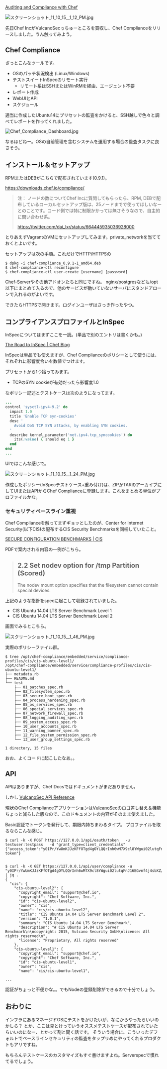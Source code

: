 
[Auditing and Compliance with Chef](https://www.chef.io/solutions/audit-compliance/)


![スクリーンショット_11_10_15__1_12_PM.jpg](https://qiita-image-store.s3.amazonaws.com/0/7454/fe8acd3a-b763-5051-60ab-af78e8486ec6.jpeg "スクリーンショット_11_10_15__1_12_PM.jpg")

先日Chef IncがVulcanoSecっちゅーところを買収し、Chef Complianceをリリースしました。うん触ってみよう。

## Chef Compliance

ざっとこんなツールです。

- OSのパッチ状況検出 (Linux/Windows)
- テストスイートInSpecのリモート実行
    - リモート系はSSHまたはWinRMを経由、エージェント不要
- レポート作成
- WebUIとAPI
- スケジュール

適当に作成したUbuntu14にプリセットの監査をかけると、SSH越しで色々と調べてレポートを作ってくれました。

![Chef_Compliance_Dashboard.jpg](https://qiita-image-store.s3.amazonaws.com/0/7454/1744c967-ea71-dc3e-ceea-b5b831c5f334.jpeg "Chef_Compliance_Dashboard.jpg")

なるほどねー。OSの自前管理を含むシステムを運用する場合の監査タスクに良さそう。


## インストール＆セットアップ

RPMまたはDEBがこちらで配布されています(0.9.1)。

https://downloads.chef.io/compliance/

> 注： ノードの数についてChef Incに質問してもらったら、RPM, DEBで配布しているローカルセットアップ版は、25ノードまでで使ってほしいなーとのことです。コード側では特に制限かかっては無さそうなので、自主的に問い合わせ系。
> 
> https://twitter.com/dai_lxr/status/664445935036928000



とりあえずVagrantのVMにセットアップしてみます。private_networkを当てておくとよいです。

セットアップは次の手順。これだけでHTTP/HTTPSの

```
$ dpkg -i chef-compliance_0.9.1-1_amd64.deb 
$ chef-compliance-ctl reconfigure
$ chef-compliance-ctl user-create [username] [password]
```

Chef-Serverやその他アドオンたちと同じですね。
nginx/postgresなども/opt以下にまとめて入るので、他のサービスが動いていないサーバにスタンドアローンで入れるのがよいです。

できたらHTTPSで開きます。ログインユーザはさっき作ったやつ。

## コンプライアンスプロファイルとInSpec

InSpecについてはまずここを一読。(単品で別のエントリは書くかも。)

[The Road to InSpec | Chef Blog](https://www.chef.io/blog/2015/11/04/the-road-to-inspec/ "The Road to InSpec | Chef Blog")

InSpecは単品でも使えますが、Chef Complianceのポリシーとして使うには、それぞれに影響度合いを数値でつけます。

プリセットから1つ拾ってみます。

- TCPのSYN cookieが有効だったら影響度1.0

なポリシー記述とテストケースは次のようになってます。

```sysctl_ipv4_spec.rb
...
control 'sysctl-ipv4-9.2' do
  impact 1.0
  title 'Enable TCP syn-cookies'
  desc '
    Avoid DoS TCP SYN attacks, by enabling SYN cookies.
  '
  describe kernel_parameter('net.ipv4.tcp_syncookies') do
    its(:value) { should eq 1 }
  end
end
...
```

UIではこんな感じで。

![スクリーンショット_11_10_15__1_24_PM.jpg](https://qiita-image-store.s3.amazonaws.com/0/7454/dba8fdd2-c6b9-395c-c5f2-8cd83421097d.jpeg "スクリーンショット_11_10_15__1_24_PM.jpg")

作成したポリシー(InSpecテストケース+重み付け)は、ZIPかTARのアーカイブにしてUIまたはAPIからChef Complianceに登録します。これをまとめる単位がプロファイルかな。


### セキュリティベースライン重視

Chef Complianceを触ってまずギョッとしたのが、Center for Internet Security(以下CIS)の配布するCIS Security Benchmarksを同梱していたこと。

[SECURE CONFIGURATION BENCHMARKS | CIS](https://benchmarks.cisecurity.org/ "Center for Internet Security")

PDFで案内される内容の一例がこちら。

> ## 2.2 Set nodev option for /tmp Partition (Scored)
> The nodev mount option specifies that the filesystem cannot contain special devices.

上記のような指針をspecに起こして収録されていました。

- CIS Ubuntu 14.04 LTS Server Benchmark Level 1
- CIS Ubuntu 14.04 LTS Server Benchmark Level 2

画面でみるとこちら。

![スクリーンショット_11_10_15__1_46_PM.jpg](https://qiita-image-store.s3.amazonaws.com/0/7454/3cbb656d-d286-b528-f8a4-db030ca1f687.jpeg "スクリーンショット_11_10_15__1_46_PM.jpg")

実際のポリシーファイル群。

```
$ tree /opt/chef-compliance/embedded/service/compliance-profiles/cis/cis-ubuntu-level1/
/opt/chef-compliance/embedded/service/compliance-profiles/cis/cis-ubuntu-level1/
├── metadata.rb
├── README.md
└── test
    ├── 01_patches_spec.rb
    ├── 02_filesystem_spec.rb
    ├── 03_secure_boot_spec.rb
    ├── 04_process_hardening_spec.rb
    ├── 05_os_services_spec.rb
    ├── 06_special_services_spec.rb
    ├── 07_network_firewall_spec.rb
    ├── 08_logging_auditing_spec.rb
    ├── 09_system_access_spec.rb
    ├── 10_user_accounts_spec.rb
    ├── 11_warning_banner_spec.rb
    ├── 12_file_system_permission_spec.rb
    └── 13_user_group_settings_spec.rb

1 directory, 15 files
```

おお、よくコードに起こしたなあ。。

## API

APIはありますが、Chef Docsではドキュメントがまだありません。

しかし [VulcanoSec API Reference](http://docs.vulcanosec.com/#api-reference)

現状のChef Complianceアプリケーションは[VulcanoSec](http://vulcanosec.com)のロゴ差し替え＆機能ちょっと減らした版なので、このドキュメントの内容がそのまま使えました。

Basic認証でトークンを発行して、期限内持ちまわるタイプ。
プロファイルを取るならこんな感じ。

```
$ curl -k -X POST https://127.0.0.1/api/oauth/token   -u testuser:testpass   -d "grant_type=client_credentials"
{"access_token":"y0IPr/YwUmKJJzKFfOTgd4gOYLQQrInh6wM7X9cl8YWgui02lutqFnJ16BGvnf4j4sbXZ/A2GecCwdmvF94kEg==","expires_in":16556,"token_type":"vulcanosec token"}


$ curl -k -X GET https://127.0.0.1/api/user/compliance -u "y0IPr/YwUmKJJzKFfOTgd4gOYLQQrInh6wM7X9cl8YWgui02lutqFnJ16BGvnf4j4sbXZ/A2GecCwdmvF94kEg==:" | jq .
{
  "cis": {
    "cis-ubuntu-level2": {
      "copyright_email": "support@chef.io",
      "copyright": "Chef Software, Inc.",
      "id": "cis-ubuntu-level2",
      "owner": "cis",
      "name": "cis/cis-ubuntu-level2",
      "title": "CIS Ubuntu 14.04 LTS Server Benchmark Level 2",
      "version": "1.0.1",
      "summary": "CIS Ubuntu 14.04 LTS Server Benchmark",
      "description": "# CIS Ubuntu 14.04 LTS Server Benchmark\n\ncopyright: 2015, Vulcano Security GmbH\nlicense: All rights reserved\n",
      "license": "Proprietary, All rights reserved"
    },
    "cis-ubuntu-level1": {
      "copyright_email": "support@chef.io",
      "copyright": "Chef Software, Inc.",
      "id": "cis-ubuntu-level1",
      "owner": "cis",
      "name": "cis/cis-ubuntu-level1",

...
```

認証がちょっと不便かな。。でもNodeの登録削除ができるので十分でしょう。

## おわりに

インフラにあるマネージドOSにテストをかけたいが、なにからやったらいいのかしら？ とか、ここは見とけっていうオススメテストケースが配布されていたらいいのになー、とかって割と聞く話です。
そういう場合に、こういったデフォルトでベースラインセキュリティの監査をタップリめにやってくれるプロダクトもアリですね。

もちろんテストケースのカスタマイズもすぐ書けますよね。Serverspecで慣れてるでしょう。
